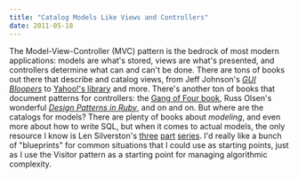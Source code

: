 ```yaml
---
title: "Catalog Models Like Views and Controllers"
date: 2011-05-18
---
```

The Model-View-Controller (MVC) pattern is the bedrock of most modern applications: models are what's stored, views are what's presented, and controllers determine what can and can't be done.  There are tons of books out there that describe and catalog views, from Jeff Johnson's <a href="http://www.amazon.com/gp/product/0123706432/"><em>GUI Bloopers</em></a> to <a href="http://developer.yahoo.com/ypatterns/">Yahoo!'s library</a> and more. There's another ton of books that document patterns for controllers: the <a href="http://www.amazon.com/Design-Patterns-Elements-Reusable-Object-Oriented/dp/0201633612/">Gang of Four book</a>, Russ Olsen's wonderful <a href="http://www.amazon.com/Design-Patterns-Ruby-Russ-Olsen/dp/0321490452/"><em>Design Patterns in Ruby</em></a>, and on and on.  But where are the catalogs for models? There are plenty of books about <em>modeling</em>, and even more about how to write SQL, but when it comes to actual models, the only resource I know is Len Silverston's <a href="http://www.amazon.com/Data-Model-Resource-Book-Vol/dp/0471380237/">three</a> <a href="http://www.amazon.com/Data-Model-Resource-Book-Vol/dp/0471353485/">part</a> <a href="http://www.amazon.com/Data-Model-Resource-Book-Vol/dp/0470178450/">series</a>. I'd really like a bunch of "blueprints" for common situations that I could use as starting points, just as I use the Visitor pattern as a starting point for managing algorithmic complexity.
